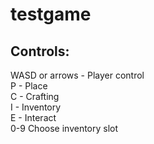 # testgame
## Controls:
WASD or arrows - Player control<br>
P - Place<br>
C - Crafting<br>
I - Inventory<br>
E - Interact<br>
0-9 Choose inventory slot<br>
